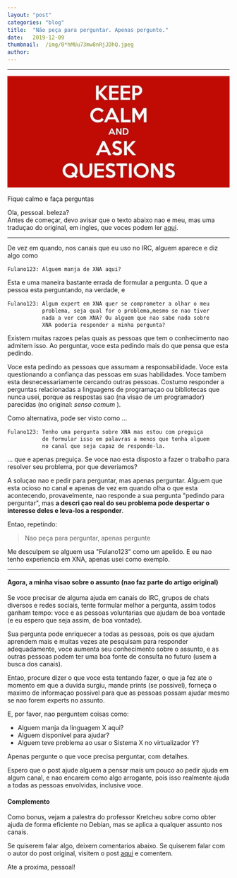 ```yaml
---
layout:	"post"
categories:	"blog"
title:	"Não peça para perguntar. Apenas pergunte."
date:	2019-12-09
thumbnail:	/img/0*hMUu73mw8nRjJDhQ.jpeg
author:	
---
```


* * *

![](/img/0*hMUu73mw8nRjJDhQ.jpeg)

Fique calmo e faça perguntas

Ola, pessoal. beleza?  
Antes de começar, devo avisar que o texto abaixo nao e meu, mas uma traduçao
do original, em ingles, que voces podem ler
[aqui](https://sol.gfxile.net/dontask.html).

* * *

De vez em quando, nos canais que eu uso no IRC, alguem aparece e diz algo como

    
    
    Fulano123: Alguem manja de XNA aqui?

Esta e uma maneira bastante errada de formular a pergunta. O que a pessoa esta
perguntando, na verdade, e

    
    
    Fulano123: Algum expert em XNA quer se comprometer a olhar o meu  
               problema, seja qual for o problema,mesmo se nao tiver  
               nada a ver com XNA? Ou alguem que nao sabe nada sobre  
               XNA poderia responder a minha pergunta?

Existem muitas razoes pelas quais as pessoas que tem o conhecimento nao
admitem isso. Ao perguntar, voce esta pedindo mais do que pensa que esta
pedindo.

Voce esta pedindo as pessoas que assumam a responsabilidade. Voce esta
questionando a confiança das pessoas em suas habilidades. Voce tambem esta
desnecessariamente cercando outras pessoas. Costumo responder a perguntas
relacionadas a linguagens de programaçao ou bibliotecas que nunca usei, porque
as respostas sao (na visao de um programador) parecidas (no original: _senso
comum_ ).

Como alternativa, pode ser visto como …

    
    
    Fulano123: Tenho uma pergunta sobre XNA mas estou com preguiça  
               de formular isso em palavras a menos que tenha alguem  
               no canal que seja capaz de responde-la.

… que e apenas preguiça. Se voce nao esta disposto a fazer o trabalho para
resolver seu problema, por que deveriamos?

A soluçao nao e pedir para perguntar, mas apenas perguntar. Alguem que esta
ocioso no canal e apenas de vez em quando olha o que esta acontecendo,
provavelmente, nao responde a sua pergunta "pedindo para perguntar", mas **a
descri çao real do seu problema pode despertar o interesse deles e leva-los a
responder**.

Entao, repetindo:

> Nao peça para perguntar, apenas pergunte

Me desculpem se alguem usa "Fulano123" como um apelido. E eu nao tenho
experiencia em XNA, apenas usei como exemplo.

* * *

#### Agora, a minha visao sobre o assunto (nao faz parte do artigo original)

Se voce precisar de alguma ajuda em canais do IRC, grupos de chats diversos e
redes sociais, tente formular melhor a pergunta, assim todos ganham tempo:
voce e as pessoas voluntarias que ajudam de boa vontade (e eu espero que seja
assim, de boa vontade).

Sua pergunta pode enriquecer a todas as pessoas, pois os que ajudam aprendem
mais e muitas vezes ate pesquisam para responder adequadamente, voce aumenta
seu conhecimento sobre o assunto, e as outras pessoas podem ter uma boa fonte
de consulta no futuro (usem a busca dos canais).

Entao, procure dizer o que voce esta tentando fazer, o que ja fez ate o
momento em que a duvida surgiu, mande prints (se possivel), forneça o maximo
de informaçao possivel para que as pessoas possam ajudar mesmo se nao forem
experts no assunto.

E, por favor, nao perguntem coisas como:

  * Alguem manja da linguagem X aqui?
  * Alguem disponivel para ajudar?
  * Alguem teve problema ao usar o Sistema X no virtualizador Y?

Apenas pergunte o que voce precisa perguntar, com detalhes.

Espero que o post ajude alguem a pensar mais um pouco ao pedir ajuda em algum
canal, e nao encarem como algo arrogante, pois isso realmente ajuda a todas as
pessoas envolvidas, inclusive voce.

#### Complemento

Como bonus, vejam a palestra do professor Kretcheu sobre como obter ajuda de
forma eficiente no Debian, mas se aplica a qualquer assunto nos canais.

Se quiserem falar algo, deixem comentarios abaixo. Se quiserem falar com o
autor do post original, visitem o post
[aqui](https://sol.gfxile.net/dontask.html) e comentem.

Ate a proxima, pessoal!

